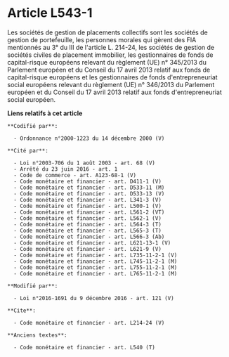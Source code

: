 # Article L543-1

Les sociétés de gestion de placements collectifs sont les sociétés de gestion de portefeuille, les personnes morales qui
gèrent des FIA mentionnés au 3° du III de l'article L. 214-24, les sociétés de gestion de sociétés civiles de placement
immobilier, les gestionnaires de fonds de capital-risque européens relevant du règlement (UE) n° 345/2013 du Parlement
européen et du Conseil du 17 avril 2013 relatif aux fonds de capital-risque européens et les gestionnaires de fonds
d'entrepreneuriat social européens relevant du règlement (UE) n° 346/2013 du Parlement européen et du Conseil du 17 avril
2013 relatif aux fonds d'entrepreneuriat social européen.

**Liens relatifs à cet article**

	**Codifié par**:

	  - Ordonnance n°2000-1223 du 14 décembre 2000 (V)

	**Cité par**:

	  - Loi n°2003-706 du 1 août 2003 - art. 68 (V)
	  - Arrêté du 23 juin 2016 - art. 1
	  - Code de commerce - art. A123-68-1 (V)
	  - Code monétaire et financier - art. D411-1 (V)
	  - Code monétaire et financier - art. D533-11 (M)
	  - Code monétaire et financier - art. D533-13 (V)
	  - Code monétaire et financier - art. L341-3 (V)
	  - Code monétaire et financier - art. L500-1 (V)
	  - Code monétaire et financier - art. L561-2 (VT)
	  - Code monétaire et financier - art. L562-1 (V)
	  - Code monétaire et financier - art. L564-3 (T)
	  - Code monétaire et financier - art. L565-3 (T)
	  - Code monétaire et financier - art. L566-3 (Ab)
	  - Code monétaire et financier - art. L621-13-1 (V)
	  - Code monétaire et financier - art. L621-9 (V)
	  - Code monétaire et financier - art. L735-11-2-1 (V)
	  - Code monétaire et financier - art. L745-11-2-1 (M)
	  - Code monétaire et financier - art. L755-11-2-1 (M)
	  - Code monétaire et financier - art. L765-11-2-1 (M)

	**Modifié par**:

	  - Loi n°2016-1691 du 9 décembre 2016 - art. 121 (V)

	**Cite**:

	  - Code monétaire et financier - art. L214-24 (V)

	**Anciens textes**:

	  - Code monétaire et financier - art. L540 (T)
